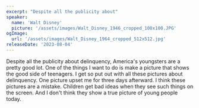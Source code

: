 ```yaml
---
excerpt: "Despite all the publicity about"
speaker:
  name: 'Walt Disney'
  picture: '/assets/images/Walt_Disney_1946_cropped_100x100.JPG'
ogImage:
  url: '/assets/images/Walt_Disney_1964_cropped_512x512.jpg'
releaseDate: '2023-08-04'
---
```


Despite all the publicity about delinquency, America's youngsters are a pretty good lot. One of the things I want to do is make a picture that shows the good side of teenagers. I get so put out with all these pictures about delinquency. One picture upset me for three days afterward. I think these pictures are a mistake. Children get bad ideas when they see such things on the screen. And I don't think they show a true picture of young people today.
